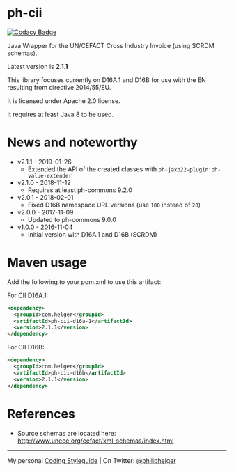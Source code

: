 # ph-cii

[![Codacy Badge](https://api.codacy.com/project/badge/Grade/5a5b1e7c59124d0a8922ceb5838a1ea3)](https://www.codacy.com/app/philip/ph-cii?utm_source=github.com&utm_medium=referral&utm_content=phax/ph-cii&utm_campaign=badger)

Java Wrapper for the UN/CEFACT Cross Industry Invoice (using SCRDM schemas).

Latest version is **2.1.1**

This library focuses currently on D16A.1 and D16B for use with the EN resulting from directive 2014/55/EU.

It is licensed under Apache 2.0 license.

It requires at least Java 8 to be used.

# News and noteworthy

* v2.1.1 - 2019-01-26
    * Extended the API of the created classes with `ph-jaxb22-plugin:ph-value-extender`
* v2.1.0 - 2018-11-12
    * Requires at least ph-commons 9.2.0
* v2.0.1 - 2018-02-01
    * Fixed D16B namespace URL versions (use `100` instead of `20`)
* v2.0.0 - 2017-11-09
    * Updated to ph-commons 9.0.0
* v1.0.0 - 2016-11-04
    * Initial version with D16A.1 and D16B (SCRDM)

# Maven usage

Add the following to your pom.xml to use this artifact:

For CII D16A.1:

```xml
<dependency>
  <groupId>com.helger</groupId>
  <artifactId>ph-cii-d16a-1</artifactId>
  <version>2.1.1</version>
</dependency>
```

For CII D16B:

```xml
<dependency>
  <groupId>com.helger</groupId>
  <artifactId>ph-cii-d16b</artifactId>
  <version>2.1.1</version>
</dependency>
```

# References

* Source schemas are located here: http://www.unece.org/cefact/xml_schemas/index.html

---

My personal [Coding Styleguide](https://github.com/phax/meta/blob/master/CodingStyleguide.md) |
On Twitter: <a href="https://twitter.com/philiphelger">@philiphelger</a>
